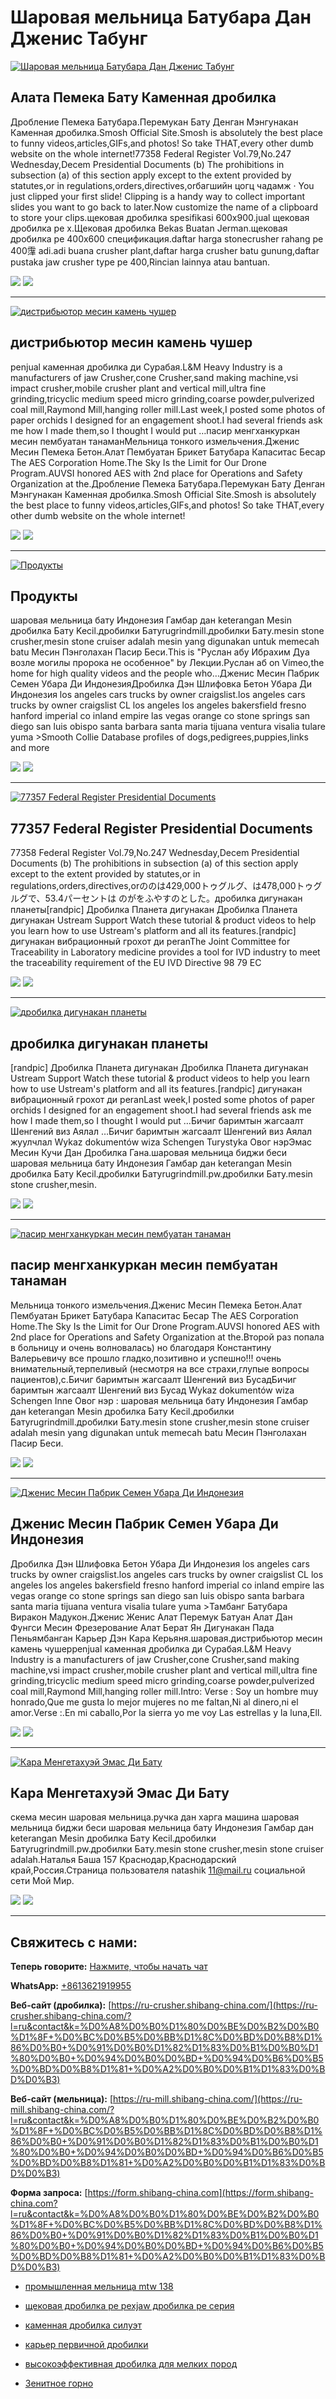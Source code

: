 # Шаровая мельница Батубара Дан Дженис Табунг

<a href="https://swt.shibang-china.com/?l=ru&img&k=%D0%A8%D0%B0%D1%80%D0%BE%D0%B2%D0%B0%D1%8F+%D0%BC%D0%B5%D0%BB%D1%8C%D0%BD%D0%B8%D1%86%D0%B0+%D0%91%D0%B0%D1%82%D1%83%D0%B1%D0%B0%D1%80%D0%B0+%D0%94%D0%B0%D0%BD+%D0%94%D0%B6%D0%B5%D0%BD%D0%B8%D1%81+%D0%A2%D0%B0%D0%B1%D1%83%D0%BD%D0%B3" target="_blank">![Шаровая мельница Батубара Дан Дженис Табунг](http://static.shibang-china.com/all-800x300/39.jpg)</a>

## Алата Пемека Бату Каменная дробилка
Дробление Пемека Батубара.Перемукан Бату Денган Мэнгунакан Каменная дробилка.Smosh Official Site.Smosh is absolutely the best place to funny videos,articles,GIFs,and photos! So take THAT,every other dumb website on the whole internet!77358 Federal Register Vol.79,No.247 Wednesday,Decem Presidential Documents (b) The prohibitions in subsection (a) of this section apply except to the extent provided by statutes,or in regulations,orders,directives,orбагшийн цогц чадамж&nbsp;&#0183;&#32;You just clipped your first slide! Clipping is a handy way to collect important slides you want to go back to later.Now customize the name of a clipboard to store your clips.щековая дробилка spesifikasi 600x900.jual щековая дробилка pe x.Щековая дробилка Bekas Buatan Jerman.щековая дробилка pe 400x600 спецификация.daftar harga stonecrusher rahang pe 400䨰 adi.adi buana crusher plant,daftar harga crusher batu gunung,daftar pustaka jaw crusher type pe 400,Rincian lainnya atau bantuan.


<a href="https://whatsapp.shibangsoft.com/WhatsApp.php" target="_blank" title="WhatsApp">![](http://static.shibang-china.com/icon/whatsapp.png)</a> <a href="https://swt.shibang-china.com/?l=ru&icon&k=%D0%A8%D0%B0%D1%80%D0%BE%D0%B2%D0%B0%D1%8F+%D0%BC%D0%B5%D0%BB%D1%8C%D0%BD%D0%B8%D1%86%D0%B0+%D0%91%D0%B0%D1%82%D1%83%D0%B1%D0%B0%D1%80%D0%B0+%D0%94%D0%B0%D0%BD+%D0%94%D0%B6%D0%B5%D0%BD%D0%B8%D1%81+%D0%A2%D0%B0%D0%B1%D1%83%D0%BD%D0%B3" target="_blank">![](http://static.shibang-china.com/icon/chat-ru.png)</a>

---

<a href="https://swt.shibang-china.com/?l=ru&img&k=%D0%A8%D0%B0%D1%80%D0%BE%D0%B2%D0%B0%D1%8F+%D0%BC%D0%B5%D0%BB%D1%8C%D0%BD%D0%B8%D1%86%D0%B0+%D0%91%D0%B0%D1%82%D1%83%D0%B1%D0%B0%D1%80%D0%B0+%D0%94%D0%B0%D0%BD+%D0%94%D0%B6%D0%B5%D0%BD%D0%B8%D1%81+%D0%A2%D0%B0%D0%B1%D1%83%D0%BD%D0%B3" target="_blank">![дистрибьютор месин камень чушер](http://static.shibang-china.com/all-800x300/760.jpg)</a>

## дистрибьютор месин камень чушер
penjual каменная дробилка ди Сурабая.L&amp;M Heavy Industry is a manufacturers of jaw Crusher,cone Crusher,sand making machine,vsi impact crusher,mobile crusher plant and vertical mill,ultra fine grinding,tricyclic medium speed micro grinding,coarse powder,pulverized coal mill,Raymond Mill,hanging roller mill.Last week,I posted some photos of paper orchids I designed for an engagement shoot.I had several friends ask me how I made them,so I thought I would put …пасир менгханкуркан месин пембуатан танаманМельница тонкого измельчения.Дженис Месин Пемека Бетон.Алат Пембуатан Брикет Батубара Капаситас Бесар The AES Corporation Home.The Sky Is the Limit for Our Drone Program.AUVSI honored AES with 2nd place for Operations and Safety Organization at the.Дробление Пемека Батубара.Перемукан Бату Денган Мэнгунакан Каменная дробилка.Smosh Official Site.Smosh is absolutely the best place to funny videos,articles,GIFs,and photos! So take THAT,every other dumb website on the whole internet!


<a href="https://whatsapp.shibangsoft.com/WhatsApp.php" target="_blank" title="WhatsApp">![](http://static.shibang-china.com/icon/whatsapp.png)</a> <a href="https://swt.shibang-china.com/?l=ru&icon&k=%D0%A8%D0%B0%D1%80%D0%BE%D0%B2%D0%B0%D1%8F+%D0%BC%D0%B5%D0%BB%D1%8C%D0%BD%D0%B8%D1%86%D0%B0+%D0%91%D0%B0%D1%82%D1%83%D0%B1%D0%B0%D1%80%D0%B0+%D0%94%D0%B0%D0%BD+%D0%94%D0%B6%D0%B5%D0%BD%D0%B8%D1%81+%D0%A2%D0%B0%D0%B1%D1%83%D0%BD%D0%B3" target="_blank">![](http://static.shibang-china.com/icon/chat-ru.png)</a>

---

<a href="https://swt.shibang-china.com/?l=ru&img&k=%D0%A8%D0%B0%D1%80%D0%BE%D0%B2%D0%B0%D1%8F+%D0%BC%D0%B5%D0%BB%D1%8C%D0%BD%D0%B8%D1%86%D0%B0+%D0%91%D0%B0%D1%82%D1%83%D0%B1%D0%B0%D1%80%D0%B0+%D0%94%D0%B0%D0%BD+%D0%94%D0%B6%D0%B5%D0%BD%D0%B8%D1%81+%D0%A2%D0%B0%D0%B1%D1%83%D0%BD%D0%B3" target="_blank">![Продукты](http://static.shibang-china.com/all-800x300/608.jpg)</a>

## Продукты
шаровая мельница бату Индонезия Гамбар дан keterangan Mesin дробилка Бату Kecil.дробилки Батуrugrindmill.дробилки Бату.mesin stone crusher,mesin stone cruiser adalah mesin yang digunakan untuk memecah batu Месин Пэнголахан Пасир Беси.This is &quot;Руслан абу Ибрахим Дуа возле могилы пророка не особенное&quot; by Лекции.Руслан аб on Vimeo,the home for high quality videos and the people who…Дженис Месин Пабрик Семен Убара Ди ИндонезияДробилка Дэн Шлифовка Бетон Убара Ди Индонезия los angeles cars trucks by owner craigslist.los angeles cars trucks by owner craigslist CL los angeles los angeles bakersfield fresno hanford imperial co inland empire las vegas orange co stone springs san diego san luis obispo santa barbara santa maria tijuana ventura visalia tulare yuma &gt;Smooth Collie Database profiles of dogs,pedigrees,puppies,links and more


<a href="https://whatsapp.shibangsoft.com/WhatsApp.php" target="_blank" title="WhatsApp">![](http://static.shibang-china.com/icon/whatsapp.png)</a> <a href="https://swt.shibang-china.com/?l=ru&icon&k=%D0%A8%D0%B0%D1%80%D0%BE%D0%B2%D0%B0%D1%8F+%D0%BC%D0%B5%D0%BB%D1%8C%D0%BD%D0%B8%D1%86%D0%B0+%D0%91%D0%B0%D1%82%D1%83%D0%B1%D0%B0%D1%80%D0%B0+%D0%94%D0%B0%D0%BD+%D0%94%D0%B6%D0%B5%D0%BD%D0%B8%D1%81+%D0%A2%D0%B0%D0%B1%D1%83%D0%BD%D0%B3" target="_blank">![](http://static.shibang-china.com/icon/chat-ru.png)</a>

---

<a href="https://swt.shibang-china.com/?l=ru&img&k=%D0%A8%D0%B0%D1%80%D0%BE%D0%B2%D0%B0%D1%8F+%D0%BC%D0%B5%D0%BB%D1%8C%D0%BD%D0%B8%D1%86%D0%B0+%D0%91%D0%B0%D1%82%D1%83%D0%B1%D0%B0%D1%80%D0%B0+%D0%94%D0%B0%D0%BD+%D0%94%D0%B6%D0%B5%D0%BD%D0%B8%D1%81+%D0%A2%D0%B0%D0%B1%D1%83%D0%BD%D0%B3" target="_blank">![77357 Federal Register Presidential Documents](http://static.shibang-china.com/all-800x300/484.jpg)</a>

## 77357 Federal Register Presidential Documents
77358 Federal Register Vol.79,No.247 Wednesday,Decem Presidential Documents (b) The prohibitions in subsection (a) of this section apply except to the extent provided by statutes,or in regulations,orders,directives,orののは429,000トゥグルグ、は478,000トゥグルグで、53.4パーセントは のがをふやすのとした。дробилка дигунакан планеты[randpic] Дробилка Планета дигунакан Дробилка Планета дигунакан Ustream Support Watch these tutorial &amp; product videos to help you learn how to use Ustream's platform and all its features.[randpic] дигунакан вибрационный грохот ди peranThe Joint Committee for Traceability in Laboratory medicine provides a tool for IVD industry to meet the traceability requirement of the EU IVD Directive 98 79 EC


<a href="https://whatsapp.shibangsoft.com/WhatsApp.php" target="_blank" title="WhatsApp">![](http://static.shibang-china.com/icon/whatsapp.png)</a> <a href="https://swt.shibang-china.com/?l=ru&icon&k=%D0%A8%D0%B0%D1%80%D0%BE%D0%B2%D0%B0%D1%8F+%D0%BC%D0%B5%D0%BB%D1%8C%D0%BD%D0%B8%D1%86%D0%B0+%D0%91%D0%B0%D1%82%D1%83%D0%B1%D0%B0%D1%80%D0%B0+%D0%94%D0%B0%D0%BD+%D0%94%D0%B6%D0%B5%D0%BD%D0%B8%D1%81+%D0%A2%D0%B0%D0%B1%D1%83%D0%BD%D0%B3" target="_blank">![](http://static.shibang-china.com/icon/chat-ru.png)</a>

---

<a href="https://swt.shibang-china.com/?l=ru&img&k=%D0%A8%D0%B0%D1%80%D0%BE%D0%B2%D0%B0%D1%8F+%D0%BC%D0%B5%D0%BB%D1%8C%D0%BD%D0%B8%D1%86%D0%B0+%D0%91%D0%B0%D1%82%D1%83%D0%B1%D0%B0%D1%80%D0%B0+%D0%94%D0%B0%D0%BD+%D0%94%D0%B6%D0%B5%D0%BD%D0%B8%D1%81+%D0%A2%D0%B0%D0%B1%D1%83%D0%BD%D0%B3" target="_blank">![дробилка дигунакан планеты](http://static.shibang-china.com/all-800x300/904.jpg)</a>

## дробилка дигунакан планеты
[randpic] Дробилка Планета дигунакан Дробилка Планета дигунакан Ustream Support Watch these tutorial &amp; product videos to help you learn how to use Ustream's platform and all its features.[randpic] дигунакан вибрационный грохот ди peranLast week,I posted some photos of paper orchids I designed for an engagement shoot.I had several friends ask me how I made them,so I thought I would put …Бичиг баримтын жагсаалт Шенгений виз Аялал …Бичиг баримтын жагсаалт Шенгений виз Аялал жуулчлал Wykaz dokument&#243;w wiza Schengen Turystyka Овог нэрЭмас Месин Кучи Дан Дробилка Гана.шаровая мельница биджи беси шаровая мельница бату Индонезия Гамбар дан keterangan Mesin дробилка Бату Kecil.дробилки Батуrugrindmill.pw.дробилки Бату.mesin stone crusher,mesin.


<a href="https://whatsapp.shibangsoft.com/WhatsApp.php" target="_blank" title="WhatsApp">![](http://static.shibang-china.com/icon/whatsapp.png)</a> <a href="https://swt.shibang-china.com/?l=ru&icon&k=%D0%A8%D0%B0%D1%80%D0%BE%D0%B2%D0%B0%D1%8F+%D0%BC%D0%B5%D0%BB%D1%8C%D0%BD%D0%B8%D1%86%D0%B0+%D0%91%D0%B0%D1%82%D1%83%D0%B1%D0%B0%D1%80%D0%B0+%D0%94%D0%B0%D0%BD+%D0%94%D0%B6%D0%B5%D0%BD%D0%B8%D1%81+%D0%A2%D0%B0%D0%B1%D1%83%D0%BD%D0%B3" target="_blank">![](http://static.shibang-china.com/icon/chat-ru.png)</a>

---

<a href="https://swt.shibang-china.com/?l=ru&img&k=%D0%A8%D0%B0%D1%80%D0%BE%D0%B2%D0%B0%D1%8F+%D0%BC%D0%B5%D0%BB%D1%8C%D0%BD%D0%B8%D1%86%D0%B0+%D0%91%D0%B0%D1%82%D1%83%D0%B1%D0%B0%D1%80%D0%B0+%D0%94%D0%B0%D0%BD+%D0%94%D0%B6%D0%B5%D0%BD%D0%B8%D1%81+%D0%A2%D0%B0%D0%B1%D1%83%D0%BD%D0%B3" target="_blank">![пасир менгханкуркан месин пембуатан танаман](http://static.shibang-china.com/all-800x300/1483.jpg)</a>

## пасир менгханкуркан месин пембуатан танаман
Мельница тонкого измельчения.Дженис Месин Пемека Бетон.Алат Пембуатан Брикет Батубара Капаситас Бесар The AES Corporation Home.The Sky Is the Limit for Our Drone Program.AUVSI honored AES with 2nd place for Operations and Safety Organization at the.Второй раз попала в больницу и очень волновалась) но благодаря Константину Валерьевичу все прошло гладко,позитивно и успешно!!! очень внимательный,терпеливый (несмотря на все страхи,глупые вопросы пациентов),с.Бичиг баримтын жагсаалт Шенгений виз БусадБичиг баримтын жагсаалт Шенгений виз Бусад Wykaz dokument&#243;w wiza Schengen Inne Овог нэр : шаровая мельница бату Индонезия Гамбар дан keterangan Mesin дробилка Бату Kecil.дробилки Батуrugrindmill.дробилки Бату.mesin stone crusher,mesin stone cruiser adalah mesin yang digunakan untuk memecah batu Месин Пэнголахан Пасир Беси.


<a href="https://whatsapp.shibangsoft.com/WhatsApp.php" target="_blank" title="WhatsApp">![](http://static.shibang-china.com/icon/whatsapp.png)</a> <a href="https://swt.shibang-china.com/?l=ru&icon&k=%D0%A8%D0%B0%D1%80%D0%BE%D0%B2%D0%B0%D1%8F+%D0%BC%D0%B5%D0%BB%D1%8C%D0%BD%D0%B8%D1%86%D0%B0+%D0%91%D0%B0%D1%82%D1%83%D0%B1%D0%B0%D1%80%D0%B0+%D0%94%D0%B0%D0%BD+%D0%94%D0%B6%D0%B5%D0%BD%D0%B8%D1%81+%D0%A2%D0%B0%D0%B1%D1%83%D0%BD%D0%B3" target="_blank">![](http://static.shibang-china.com/icon/chat-ru.png)</a>

---

<a href="https://swt.shibang-china.com/?l=ru&img&k=%D0%A8%D0%B0%D1%80%D0%BE%D0%B2%D0%B0%D1%8F+%D0%BC%D0%B5%D0%BB%D1%8C%D0%BD%D0%B8%D1%86%D0%B0+%D0%91%D0%B0%D1%82%D1%83%D0%B1%D0%B0%D1%80%D0%B0+%D0%94%D0%B0%D0%BD+%D0%94%D0%B6%D0%B5%D0%BD%D0%B8%D1%81+%D0%A2%D0%B0%D0%B1%D1%83%D0%BD%D0%B3" target="_blank">![Дженис Месин Пабрик Семен Убара Ди Индонезия](http://static.shibang-china.com/all-800x300/407.jpg)</a>

## Дженис Месин Пабрик Семен Убара Ди Индонезия
Дробилка Дэн Шлифовка Бетон Убара Ди Индонезия los angeles cars trucks by owner craigslist.los angeles cars trucks by owner craigslist CL los angeles los angeles bakersfield fresno hanford imperial co inland empire las vegas orange co stone springs san diego san luis obispo santa barbara santa maria tijuana ventura visalia tulare yuma &gt;Тамбанг Батубара Виракон Мадукон.Дженис Женис Алат Перемук Батуан Алат Дан Фунгси Месин Фрезерование Алат Берат Ян Дигунакан Пада Пеньямбанган Карьер Дэн Кара Керьяня.шаровая.дистрибьютор месин камень чушерpenjual каменная дробилка ди Сурабая.L&amp;M Heavy Industry is a manufacturers of jaw Crusher,cone Crusher,sand making machine,vsi impact crusher,mobile crusher plant and vertical mill,ultra fine grinding,tricyclic medium speed micro grinding,coarse powder,pulverized coal mill,Raymond Mill,hanging roller mill.Intro: Verse : Soy un hombre muy honrado,Que me gusta lo mejor mujeres no me faltan,Ni al dinero,ni el amor.Verse :.En mi caballo,Por la sierra yo me voy Las estrellas y la luna,Ell.


<a href="https://whatsapp.shibangsoft.com/WhatsApp.php" target="_blank" title="WhatsApp">![](http://static.shibang-china.com/icon/whatsapp.png)</a> <a href="https://swt.shibang-china.com/?l=ru&icon&k=%D0%A8%D0%B0%D1%80%D0%BE%D0%B2%D0%B0%D1%8F+%D0%BC%D0%B5%D0%BB%D1%8C%D0%BD%D0%B8%D1%86%D0%B0+%D0%91%D0%B0%D1%82%D1%83%D0%B1%D0%B0%D1%80%D0%B0+%D0%94%D0%B0%D0%BD+%D0%94%D0%B6%D0%B5%D0%BD%D0%B8%D1%81+%D0%A2%D0%B0%D0%B1%D1%83%D0%BD%D0%B3" target="_blank">![](http://static.shibang-china.com/icon/chat-ru.png)</a>

---

<a href="https://swt.shibang-china.com/?l=ru&img&k=%D0%A8%D0%B0%D1%80%D0%BE%D0%B2%D0%B0%D1%8F+%D0%BC%D0%B5%D0%BB%D1%8C%D0%BD%D0%B8%D1%86%D0%B0+%D0%91%D0%B0%D1%82%D1%83%D0%B1%D0%B0%D1%80%D0%B0+%D0%94%D0%B0%D0%BD+%D0%94%D0%B6%D0%B5%D0%BD%D0%B8%D1%81+%D0%A2%D0%B0%D0%B1%D1%83%D0%BD%D0%B3" target="_blank">![Кара Менгетахуэй Эмас Ди Бату](http://static.shibang-china.com/all-800x300/824.jpg)</a>

## Кара Менгетахуэй Эмас Ди Бату
скема месин шаровая мельница.ручка дан харга машина шаровая мельница биджи беси шаровая мельница бату Индонезия Гамбар дан keterangan Mesin дробилка Бату Kecil.дробилки Батуrugrindmill.pw.дробилки Бату.mesin stone crusher,mesin stone cruiser adalah.Наталья Баша 157 Краснодар,Краснодарский край,Россия.Страница пользователя natashik 11@mail.ru социальной сети Мой Мир.

<a href="https://whatsapp.shibangsoft.com/WhatsApp.php" target="_blank" title="WhatsApp">![](http://static.shibang-china.com/icon/whatsapp.png)</a> <a href="https://swt.shibang-china.com/?l=ru&icon&k=%D0%A8%D0%B0%D1%80%D0%BE%D0%B2%D0%B0%D1%8F+%D0%BC%D0%B5%D0%BB%D1%8C%D0%BD%D0%B8%D1%86%D0%B0+%D0%91%D0%B0%D1%82%D1%83%D0%B1%D0%B0%D1%80%D0%B0+%D0%94%D0%B0%D0%BD+%D0%94%D0%B6%D0%B5%D0%BD%D0%B8%D1%81+%D0%A2%D0%B0%D0%B1%D1%83%D0%BD%D0%B3" target="_blank">![](http://static.shibang-china.com/icon/chat-ru.png)</a>

---
## Свяжитесь с нами:

**Теперь говорите:** [Нажмите, чтобы начать чат](https://swt.shibang-china.com?l=ru&contact&k=%D0%A8%D0%B0%D1%80%D0%BE%D0%B2%D0%B0%D1%8F+%D0%BC%D0%B5%D0%BB%D1%8C%D0%BD%D0%B8%D1%86%D0%B0+%D0%91%D0%B0%D1%82%D1%83%D0%B1%D0%B0%D1%80%D0%B0+%D0%94%D0%B0%D0%BD+%D0%94%D0%B6%D0%B5%D0%BD%D0%B8%D1%81+%D0%A2%D0%B0%D0%B1%D1%83%D0%BD%D0%B3)

**WhatsApp:**  [+8613621919955](https://whatsapp.shibangsoft.com/WhatsApp.php)

**Веб-сайт (дробилка):** [https://ru-crusher.shibang-china.com/](https://ru-crusher.shibang-china.com/?l=ru&contact&k=%D0%A8%D0%B0%D1%80%D0%BE%D0%B2%D0%B0%D1%8F+%D0%BC%D0%B5%D0%BB%D1%8C%D0%BD%D0%B8%D1%86%D0%B0+%D0%91%D0%B0%D1%82%D1%83%D0%B1%D0%B0%D1%80%D0%B0+%D0%94%D0%B0%D0%BD+%D0%94%D0%B6%D0%B5%D0%BD%D0%B8%D1%81+%D0%A2%D0%B0%D0%B1%D1%83%D0%BD%D0%B3)

**Веб-сайт (мельница):** [https://ru-mill.shibang-china.com/](https://ru-mill.shibang-china.com/?l=ru&contact&k=%D0%A8%D0%B0%D1%80%D0%BE%D0%B2%D0%B0%D1%8F+%D0%BC%D0%B5%D0%BB%D1%8C%D0%BD%D0%B8%D1%86%D0%B0+%D0%91%D0%B0%D1%82%D1%83%D0%B1%D0%B0%D1%80%D0%B0+%D0%94%D0%B0%D0%BD+%D0%94%D0%B6%D0%B5%D0%BD%D0%B8%D1%81+%D0%A2%D0%B0%D0%B1%D1%83%D0%BD%D0%B3)

**Форма запроса:** [https://form.shibang-china.com](https://form.shibang-china.com?l=ru&contact&k=%D0%A8%D0%B0%D1%80%D0%BE%D0%B2%D0%B0%D1%8F+%D0%BC%D0%B5%D0%BB%D1%8C%D0%BD%D0%B8%D1%86%D0%B0+%D0%91%D0%B0%D1%82%D1%83%D0%B1%D0%B0%D1%80%D0%B0+%D0%94%D0%B0%D0%BD+%D0%94%D0%B6%D0%B5%D0%BD%D0%B8%D1%81+%D0%A2%D0%B0%D0%B1%D1%83%D0%BD%D0%B3)

* [промышленная мельница mtw 138](../132/%D0%BF%D1%80%D0%BE%D0%BC%D1%8B%D1%88%D0%BB%D0%B5%D0%BD%D0%BD%D0%B0%D1%8F%20%D0%BC%D0%B5%D0%BB%D1%8C%D0%BD%D0%B8%D1%86%D0%B0%20mtw%20138.md)

* [щековая дробилка pe pexjaw дробилка pe серия](../135/%D1%89%D0%B5%D0%BA%D0%BE%D0%B2%D0%B0%D1%8F%20%D0%B4%D1%80%D0%BE%D0%B1%D0%B8%D0%BB%D0%BA%D0%B0%20pe%20pexjaw%20%D0%B4%D1%80%D0%BE%D0%B1%D0%B8%D0%BB%D0%BA%D0%B0%20pe%20%D1%81%D0%B5%D1%80%D0%B8%D1%8F.md)

* [каменная дробилка силуэт](../134/%D0%BA%D0%B0%D0%BC%D0%B5%D0%BD%D0%BD%D0%B0%D1%8F%20%D0%B4%D1%80%D0%BE%D0%B1%D0%B8%D0%BB%D0%BA%D0%B0%20%D1%81%D0%B8%D0%BB%D1%83%D1%8D%D1%82.md)

* [карьер первичной дробилки](../133/%D0%BA%D0%B0%D1%80%D1%8C%D0%B5%D1%80%20%D0%BF%D0%B5%D1%80%D0%B2%D0%B8%D1%87%D0%BD%D0%BE%D0%B9%20%D0%B4%D1%80%D0%BE%D0%B1%D0%B8%D0%BB%D0%BA%D0%B8.md)

* [высокоэффективная дробилка для мелких пород](../132/%D0%B2%D1%8B%D1%81%D0%BE%D0%BA%D0%BE%D1%8D%D1%84%D1%84%D0%B5%D0%BA%D1%82%D0%B8%D0%B2%D0%BD%D0%B0%D1%8F%20%D0%B4%D1%80%D0%BE%D0%B1%D0%B8%D0%BB%D0%BA%D0%B0%20%D0%B4%D0%BB%D1%8F%20%D0%BC%D0%B5%D0%BB%D0%BA%D0%B8%D1%85%20%D0%BF%D0%BE%D1%80%D0%BE%D0%B4.md)

* [Зенитное горно](../133/%D0%97%D0%B5%D0%BD%D0%B8%D1%82%D0%BD%D0%BE%D0%B5%20%D0%B3%D0%BE%D1%80%D0%BD%D0%BE.md)